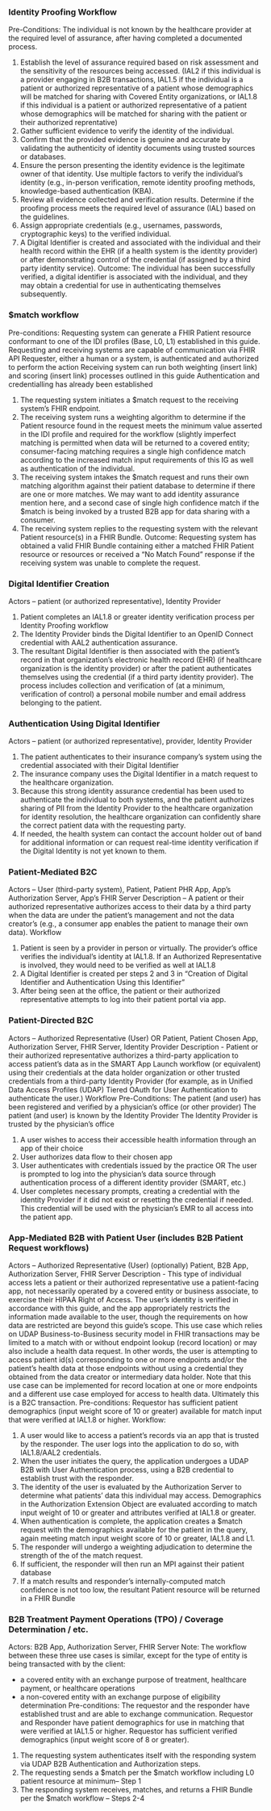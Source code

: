 ### Identity Proofing Workflow
Pre-Conditions: The individual is not known by the healthcare provider at the required level of assurance, after having completed a documented process.
1.	Establish the level of assurance required based on risk assessment and the sensitivity of the resources being accessed. (IAL2 if this individual is a provider engaging in B2B transactions, IAL1.5 if the individual is a patient or authorized representative of a patient whose demographics will be matched for sharing with Covered Entity organizations, or IAL1.8 if this individual is a patient or authorized representative of a patient whose demographics will be matched for sharing with the patient or their authorized reprentative)
2.	Gather sufficient evidence to verify the identity of the individual.
3.	Confirm that the provided evidence is genuine and accurate by validating the authenticity of identity documents using trusted sources or databases.
4.	Ensure the person presenting the identity evidence is the legitimate owner of that identity. Use multiple factors to verify the individual’s identity (e.g., in-person verification, remote identity proofing methods, knowledge-based authentication (KBA).
5.	Review all evidence collected and verification results. Determine if the proofing process meets the required level of assurance (IAL) based on the guidelines.
6.	Assign appropriate credentials (e.g., usernames, passwords, cryptographic keys) to the verified individual.
7.	A Digital Identifier is created and associated with the individual and their health record within the EHR (if a health system is the identity provider) or after demonstrating control of the credential (if assigned by a third party identity service).
Outcome: The individual has been successfully verified, a digital identifier is associated with the individual, and they may obtain a credential for use in authenticating themselves subsequently.


### $match workflow
Pre-conditions: 
Requesting system can generate a FHIR Patient resource conformant to one of the IDI profiles (Base, L0, L1) established in this guide.
Requesting and receiving systems are capable of communication via FHIR API
Requester, either a human or a system, is authenticated and authorized to perform the action
Receiving system can run both weighting (insert link) and scoring (insert link) processes outlined in this guide
Authentication and credentialling has already been established
1.	The requesting system initiates a $match request to the receiving system’s FHIR endpoint.
2.	The receiving system runs a weighting algorithm to determine if the Patient resource found in the request meets the minimum value asserted in the IDI profile and required for the workflow (slightly imperfect matching is permitted when data will be returned to a covered entity; consumer-facing matching requires a single high confidence match according to the increased match input requirements of this IG as well as authentication of the individual.
3.	The receiving system intakes the $match request and runs their own matching algorithm against their patient database to determine if there are one or more matches. We may want to add identity assurance mention here, and a second case of single high confidence match if the $match is being invoked by a trusted B2B app for data sharing with a consumer.
4.	The receiving system replies to the requesting system with the relevant Patient resource(s) in a FHIR Bundle.
Outcome: Requesting system has obtained a valid FHIR Bundle containing either a matched FHIR Patient resource or resources or received a “No Match Found” response if the receiving system was unable to complete the request.


### Digital Identifier Creation
Actors – patient (or authorized representative), Identity Provider
1.	Patient completes an IAL1.8 or greater identity verification process per Identity Proofing workflow
2.	The Identity Provider binds the Digital Identifier to an OpenID Connect credential with AAL2 authentication assurance. 
3.	The resultant Digital Identifier is then associated with the patient’s record in that organization’s electronic health record (EHR) (if healthcare organization is the identity provider) or after the patient authenticates themselves using the credential (if a third party identity provider). The process includes collection and verification of (at a minimum, verification of control) a personal mobile number and email address belonging to the patient. 


### Authentication Using Digital Identifier
Actors – patient (or authorized representative), provider, Identity Provider
1.	The patient authenticates to their insurance company’s system using the credential associated with their Digital Identifier
2.	The insurance company uses the Digital Identifier in a match request to the healthcare organization.
3.	Because this strong identity assurance credential has been used to authenticate the individual to both systems, and the patient authorizes sharing of PII from the Identity Provider to the healthcare organization for identity resolution, the healthcare organization can confidently share the correct patient data with the requesting party.
4.	If needed, the health system can contact the account holder out of band for additional information or can request real-time identity verification if the Digital Identity is not yet known to them.


### Patient-Mediated B2C
Actors – User (third-party system), Patient, Patient PHR App, App’s Authorization Server, App’s FHIR Server
Description – A patient or their authorized representative authorizes access to their data by a third party when the data are under the patient’s management and not the data creator’s (e.g., a consumer app enables the patient to manage their own data).
Workflow
1.	Patient is seen by a provider in person or virtually. The provider’s office verifies the individual’s identity at IAL1.8. If an Authorized Representative is involved, they would need to be verified as well at IAL1.8
2.	A Digital Identifier is created per steps 2 and 3 in “Creation of Digital Identifier and Authentication Using this Identifier” 
3.	After being seen at the office, the patient or their authorized representative attempts to log into their patient portal via app.


### Patient-Directed B2C
Actors – Authorized Representative (User) OR Patient, Patient Chosen App, Authorization Server, FHIR Server, Identity Provider
Description - Patient or their authorized representative authorizes a third-party application to access patient’s data as in the SMART App Launch workflow (or equivalent) using their credentials at the data holder organization or other trusted credentials from a third-party Identity Provider (for example, as in Unified Data Access Profiles (UDAP) Tiered OAuth for User Authentication to authenticate the user.)
Workflow
Pre-Conditions:
The patient (and user) has been registered and verified by a physician’s office (or other provider)
The patient (and user) is known by the Identity Provider
The Identity Provider is trusted by the physician’s office
1.	A user wishes to access their accessible health information through an app of their choice
2.	User authorizes data flow to their chosen app
3.	User authenticates with credentials issued by the practice OR The user is prompted to log into the physician’s data source through authentication process of a different identity provider (SMART, etc.)
4.	User completes necessary prompts, creating a credential with the identity Provider if it did not exist or resetting the credential if needed. This credential will be used with the physician’s EMR to all access into the patient app.


### App-Mediated B2B with Patient User (includes B2B Patient Request workflows)
Actors – Authorized Representative (User) (optionally) Patient, B2B App, Authorization Server, FHIR Server
Description - This type of individual access lets a patient or their authorized representative use a patient-facing app, not necessarily operated by a covered entity or business associate, to exercise their HIPAA Right of Access. The user’s identity is verified in accordance with this guide, and the app appropriately restricts the information made available to the user, though the requirements on how data are restricted are beyond this guide’s scope. This use case which relies on UDAP Business-to-Business security model in FHIR transactions may be limited to a match with or without endpoint lookup (record location) or may also include a health data request. In other words, the user is attempting to access patient id(s) corresponding to one or more endpoints and/or the patient’s health data at those endpoints without using a credential they obtained from the data creator or intermediary data holder. Note that this use case can be implemented for record location at one or more endpoints and a different use case employed for access to health data. Ultimately this is a B2C transaction.
Pre-conditions: Requestor has sufficient patient demographics (input weight score of 10 or greater) available for match input that were verified at IAL1.8 or higher.
Workflow:
1.	A user would like to access a patient’s records via an app that is trusted by the responder. The user logs into the application to do so, with IAL1.8/AAL2 credentials.
2.	When the user initiates the query, the application undergoes a UDAP B2B with User Authentication process, using a B2B credential to establish trust with the responder.
3.	The identity of the user is evaluated by the Authorization Server to determine what patients’ data this individual may access. Demographics in the Authorization Extension Object are evaluated according to match input weight of 10 or greater and attributes verified at IAL1.8 or greater. 
4.	When authentication is complete, the application creates a $match request with the demographics available for the patient in the query, again meeting match input weight score of 10 or greater, IAL1.8 and L1.
5.	The responder will undergo a weighting adjudication to determine the strength of the of the match request.
6.	If sufficient, the responder will then run an MPI against their patient database
7.	If a match results and responder’s internally-computed match confidence is not too low, the resultant Patient resource will be returned in a FHIR Bundle


### B2B Treatment Payment Operations (TPO) / Coverage Determination / etc.
Actors: B2B App, Authorization Server, FHIR Server
Note: The workflow between these three use cases is similar, except for the type of entity is being transacted with by the client: 
-	a covered entity with an exchange purpose of treatment, healthcare payment, or healthcare operations
-	a non-covered entity with an exchange purpose of eligibility determination
Pre-conditions: The requestor and the responder have established trust and are able to exchange communication. Requestor and Responder have patient demographics for use in matching that were verified at IAL1.5 or higher. Requestor has sufficient verified demographics (input weight score of 8 or greater).
1.	The requesting system authenticates itself with the responding system via UDAP B2B Authentication and Authorization steps.
2.	The requesting sends a $match per the $match workflow including L0 patient resource at minimum– Step 1
3.	The responding system receives, matches, and returns a FHIR Bundle per the $match workflow – Steps 2-4

